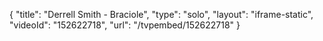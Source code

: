 {
    "title": "Derrell Smith - Braciole",
    "type": "solo",
    "layout": "iframe-static",
    "videoId": "152622718",
    "url": "\/tvpembed\/152622718"
}